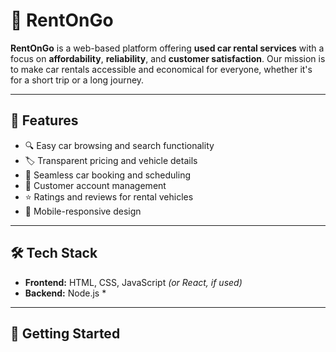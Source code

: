 # 🚗 RentOnGo

**RentOnGo** is a web-based platform offering **used car rental services** with a focus on **affordability**, **reliability**, and **customer satisfaction**. Our mission is to make car rentals accessible and economical for everyone, whether it's for a short trip or a long journey.

---

## 🌟 Features

- 🔍 Easy car browsing and search functionality
- 🏷️ Transparent pricing and vehicle details
- 📆 Seamless car booking and scheduling
- 🧾 Customer account management
- ⭐ Ratings and reviews for rental vehicles
- 📱 Mobile-responsive design

---

## 🛠️ Tech Stack

- **Frontend:** HTML, CSS, JavaScript *(or React, if used)*
- **Backend:** Node.js *


---

## 🚀 Getting Started


